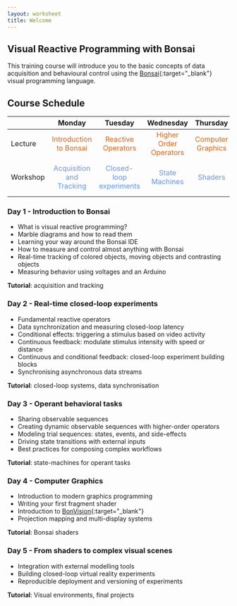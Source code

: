 ```yaml
---
layout: worksheet
title: Welcome
---
```


## Visual Reactive Programming with Bonsai

This training course will introduce you to the basic concepts of data acquisition and behavioural control using the [Bonsai](http://bonsai-rx.org/){:target="_blank"} visual programming language.

## Course Schedule

<table class="markdown-body">
    <thead>
        <tr>
            <th></th>
            <th align="center">Monday</th>
            <th align="center">Tuesday</th>
            <th align="center">Wednesday</th>
            <th align="center">Thursday</th>
            <th align="center">Friday</th>
        </tr>
    </thead>
    <tbody>
        <tr>
            <td>Lecture</td>
            <td style="color:chocolate" align="center">Introduction to Bonsai</td>
            <td style="color:chocolate" align="center">Reactive Operators</td>
            <td style="color:chocolate" align="center">Higher Order Operators</td>
            <td style="color:chocolate" align="center">Computer Graphics</td>
            <td style="color:chocolate" align="center">Closed-loop VR</td>
        </tr>
        <tr>
            <td>Workshop</td>
            <td style="color:cornflowerblue" align="center">Acquisition and Tracking</td>
            <td style="color:cornflowerblue" align="center">Closed-loop experiments</td>
            <td style="color:cornflowerblue" align="center">State Machines</td>
            <td style="color:cornflowerblue" align="center">Shaders</td>
            <td style="color:cornflowerblue" align="center">Visual Environments / Final Projects</td>
        </tr>
    </tbody>
</table>

### Day 1 - Introduction to Bonsai
- What is visual reactive programming?
- Marble diagrams and how to read them
- Learning your way around the Bonsai IDE
- How to measure and control almost anything with Bonsai
- Real-time tracking of colored objects, moving objects and contrasting objects
- Measuring behavior using voltages and an Arduino

**Tutorial**: acquisition and tracking

### Day 2 - Real-time closed-loop experiments
- Fundamental reactive operators
- Data synchronization and measuring closed-loop latency
- Conditional effects: triggering a stimulus based on video activity
- Continuous feedback: modulate stimulus intensity with speed or distance
- Continuous and conditional feedback: closed-loop experiment building blocks
- Synchronising asynchronous data streams

**Tutorial**: closed-loop systems, data synchronisation

### Day 3 - Operant behavioral tasks
- Sharing observable sequences
- Creating dynamic observable sequences with higher-order operators
- Modeling trial sequences: states, events, and side-effects
- Driving state transitions with external inputs
- Best practices for composing complex workflows

**Tutorial**: state-machines for operant tasks

### Day 4 - Computer Graphics
- Introduction to modern graphics programming
- Writing your first fragment shader
- Introduction to [BonVision](https://bonvision.github.io/){:target="_blank"}
- Projection mapping and multi-display systems

**Tutorial**: Bonsai shaders

### Day 5 - From shaders to complex visual scenes
- Integration with external modelling tools
- Building closed-loop virtual reality experiments
- Reproducible deployment and versioning of experiments

**Tutorial**: Visual environments, final projects
